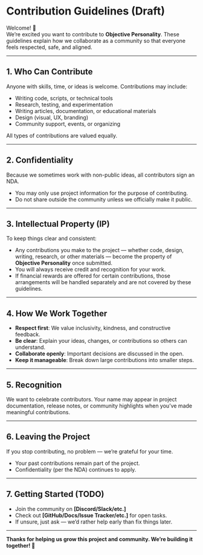 # Contribution Guidelines (Draft)

Welcome! 🎉  
We’re excited you want to contribute to **Objective Personality**. These guidelines explain how we collaborate as a community so that everyone feels respected, safe, and aligned.  

---

## 1. Who Can Contribute
Anyone with skills, time, or ideas is welcome. Contributions may include:  
- Writing code, scripts, or technical tools  
- Research, testing, and experimentation  
- Writing articles, documentation, or educational materials  
- Design (visual, UX, branding)  
- Community support, events, or organizing  

All types of contributions are valued equally.  

---

## 2. Confidentiality
Because we sometimes work with non-public ideas, all contributors sign an NDA.  
- You may only use project information for the purpose of contributing.  
- Do not share outside the community unless we officially make it public.  

---

## 3. Intellectual Property (IP)
To keep things clear and consistent:  
- Any contributions you make to the project — whether code, design, writing, research, or other materials — become the property of **Objective Personality** once submitted.  
- You will always receive credit and recognition for your work.  
- If financial rewards are offered for certain contributions, those arrangements will be handled separately and are not covered by these guidelines.  

---

## 4. How We Work Together
- **Respect first**: We value inclusivity, kindness, and constructive feedback.  
- **Be clear**: Explain your ideas, changes, or contributions so others can understand.  
- **Collaborate openly**: Important decisions are discussed in the open.  
- **Keep it manageable**: Break down large contributions into smaller steps.  

---

## 5. Recognition
We want to celebrate contributors. Your name may appear in project documentation, release notes, or community highlights when you’ve made meaningful contributions.  

---

## 6. Leaving the Project
If you stop contributing, no problem — we’re grateful for your time.  
- Your past contributions remain part of the project.  
- Confidentiality (per the NDA) continues to apply.  

---

## 7. Getting Started (TODO)
- Join the community on **[Discord/Slack/etc.]**  
- Check out **[GitHub/Docs/Issue Tracker/etc.]** for open tasks.  
- If unsure, just ask — we’d rather help early than fix things later.  

---

**Thanks for helping us grow this project and community. We’re building it together! 🚀**
